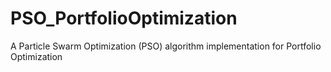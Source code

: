 # PSO_PortfolioOptimization
A  Particle Swarm Optimization (PSO) algorithm implementation for Portfolio Optimization

